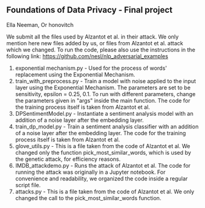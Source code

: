 ## Foundations of Data Privacy - Final project
Ella Neeman, Or honovitch

We submit all the files used by Alzantot et al. in their attack.
We only mention here new files added by us, or files from Alzantot et al. attack which we changed.
To run the code, please also use the instructions in the following link:
https://github.com/nesl/nlp_adversarial_examples
<ol>
<li>exponential mechanism.py - Used for the process of words' replacement using the Exponential Mechanism.</li>

<li>train_with_preprocess.py - Train a model with noise applied to the input layer using the Exponential Mechanism.
The parameters are set to be sensitivity, epsilon = 0.25, 0.1. To run with different parameters,
change the parameters given in "args" inside the main function. The code for the training process itself is taken
from Alzantot et al.</li>

<li>DPSentimentModel.py -  Instantiate a sentiment analysis model with an addition of a noise layer after the
embedding layer.</li>

<li>train_dp_model.py - Train a sentiment analysis classifier with an addition of a noise layer after the
embedding layer. The code for the training process itself is taken from Alzantot et al.</li>

<li>glove_utils.py - This is a file taken from the code of Alzantot et al. We changed only the function
pick_most_similar_words, which is used by the genetic attack, for efficiency reasons.</li>

<li>IMDB_attackdemo.py - Runs the attack of Alzantot et al. The code for running the attack was originally in a
Jupyter notebook. For convenience and readability, we organized the code inside a regular script file.</li>

<li>attacks.py - This is a file taken from the code of Alzantot et al. We only changed the call to the
pick_most_similar_words function.</li>
</ol>
